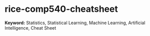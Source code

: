 # rice-comp540-cheatsheet

**Keyword:** Statistics, Statistical Learning, Machine Learning, Artificial Intelligence, Cheat Sheet
